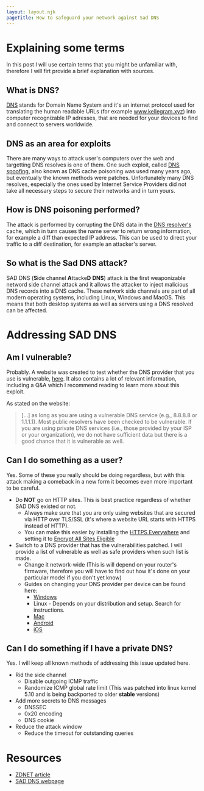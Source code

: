 ```yaml
---
layout: layout.njk
pageTitle: How to safeguard your network against Sad DNS
---
```


# Explaining some terms
In this post I will use certain terms that you might be unfamiliar with, therefore I will firt provide a brief explanation with sources.

## What is DNS?
[DNS](https://en.wikipedia.org/wiki/Domain_Name_System) stands for Domain Name System and it's an internet protocol used for translating the human readable URLs (for example www.kellegram.xyz) into computer recognizable IP adresses, that are needed for your devices to find and connect to servers worldwide. 

## DNS as an area for exploits
There are many ways to attack user's computers over the web and targetting DNS resolves is one of them. One such exploit, called [DNS spoofing](https://en.wikipedia.org/wiki/DNS_spoofing), also known as DNS cache poisoning was used many years ago, but eventually the known methods were patches. Unfortunately many DNS resolves, especially the ones used by Internet Service Providers did not take all necessary steps to secure their networks and in turn yours.

## How is DNS poisoning performed?
The attack is performed by corrupting the DNS data in the [DNS resolver's](https://en.wikipedia.org/wiki/Domain_Name_System#DNS_resolvers) cache, which in turn causes the name server to return wrong information, for example a diff than expected IP address. This can be used to direct your traffic to a diff destination, for example an attacker's server.

## So what is the Sad DNS attack?
SAD DNS (**S**ide channel **A**ttacke**D** **DNS**) attack is the first weaponizable netword side channel attack and it allows the attacker to inject malicious DNS records into a DNS cache. These network side channels are part of all modern operating systems, including Linux, Windows and MacOS. This means that both desktop systems as well as servers using a DNS resolved can be affected.

# Addressing SAD DNS


## Am I vulnerable? 
Probably. A website was created to test whether the DNS provider that you use is vulnerable, [here](https://789498207.www.saddns.net/). It also contains a lot of relevant information, including a Q&A which I recommend reading to learn more about this exploit. 

As stated on the website: 
> [...] as long as you are using a vulnerable DNS service (e.g., 8.8.8.8 or 1.1.1.1). Most public resolvers have been checked to be vulnerable. If you are using private DNS services (i.e., those provided by your ISP or your organization), we do not have sufficient data but there is a good chance that it is vulnerable as well.

## Can I do something as a user?
Yes. Some of these you really should be doing regardless, but with this attack making a comeback in a new form it becomes even more important to be careful.

- Do **NOT** go on HTTP sites. This is best practice regardless of whether SAD DNS existed or not.
    - Always make sure that you are only using websites that are secured via HTTP over TLS/SSL (it's where a website URL starts with HTTPS instead of HTTP).
    - You can make this easier by installing the [HTTPS Everywhere](https://www.eff.org/https-everywhere) and setting it to [Encrypt All Sites Eligible](https://i.imgur.com/E09Ejvq.png)
- Switch to a DNS provider that has the vulnerabilities patched. I will provide a list of vulnerable as well as safe providers when such list is made.
    - Change it network-wide (This is will depend on your router's firmware, therefore you will have to find out how it's done on your particular model if you don't yet know)
    - Guides on changing your DNS provider per device can be found here:
        - [Windows](https://www.windowscentral.com/how-change-your-pcs-dns-settings-windows-10)
        - Linux - Depends on your distribution and setup. Search for instructions.
        - [Mac](https://www.support.com/how-to/how-to-change-dns-settings-on-a-mac-10189)
        - [Android](https://www.androidpolice.com/2020/03/26/make-android-use-dns-server-choice/)
        - [iOS](https://gadgets.ndtv.com/mobiles/features/how-to-change-dns-server-on-iphone-ipad-or-ipod-touch-1671813)

## Can I do something if I have a private DNS?
Yes. I will keep all known methods of addressing this issue updated here.

- Rid the side channel
    - Disable outgoing ICMP traffic
    - Randomize ICMP global rate limit (This was patched into linux kernel 5.10 and is being backported to older **stable** versions)
- Add more secrets to DNS messages
    - DNSSEC
    - 0x20 encoding
    - DNS cookie
- Reduce the attack window
    - Reduce the timeout for outstanding queries


# Resources
- [ZDNET article](https://www.zdnet.com/article/dns-cache-poisoning-poised-for-a-comeback-sad-dns/)
- [SAD DNS webpage](https://789498207.www.saddns.net/)